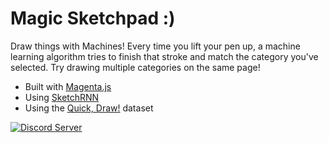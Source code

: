 Magic Sketchpad :)
=================
Draw things with Machines! Every time you lift your pen up, a machine learning algorithm tries to finish that stroke and match the category you've selected. Try drawing multiple categories on the same page!


          
- Built with [Magenta.js](https://magenta.tensorflow.org)
- Using [SketchRNN](https://magenta.tensorflow.org/sketch-rnn-demo)
- Using the [Quick, Draw!](https://quickdraw.withgoogle.com/data) dataset
 
 <a href="https://discord.gg/P9gGZaXWGR">
    <img src="https://discordapp.com/api/guilds/913750761924591666/widget.png?style=shield" alt="Discord Server">
  </a>

